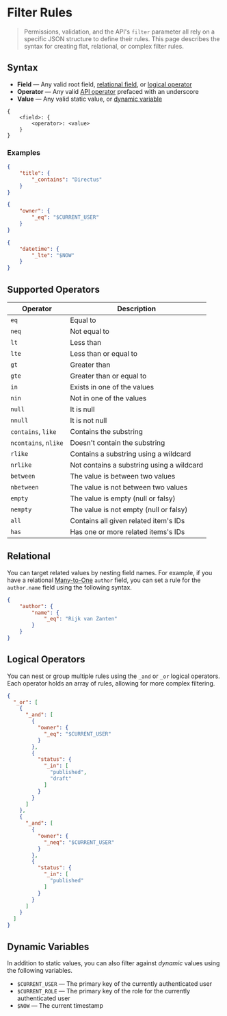 # Filter Rules

> Permissions, validation, and the API's `filter` parameter all rely on a specific JSON structure to define their rules. This page describes the syntax for creating flat, relational, or complex filter rules.

## Syntax

* **Field** — Any valid root field, [relational field](#), or [logical operator](#)
* **Operator** — Any valid [API operator](#) prefaced with an underscore
* **Value** — Any valid static value, or [dynamic variable](#)

```
{
	<field>: {
		<operator>: <value>
	}
}
```

### Examples

```json
{
	"title": {
		"_contains": "Directus"
	}
}
```

```json
{
	"owner": {
		"_eq": "$CURRENT_USER"
	}
}
```

```json
{
	"datetime": {
		"_lte": "$NOW"
	}
}
```

## Supported Operators

| Operator             | Description                            |
| -------------------- | -------------------------------------- |
| `eq`                 | Equal to                               |
| `neq`                | Not equal to                           |
| `lt`                 | Less than                              |
| `lte`                | Less than or equal to                  |
| `gt`                 | Greater than                           |
| `gte`                | Greater than or equal to               |
| `in`                 | Exists in one of the values            |
| `nin`                | Not in one of the values               |
| `null`               | It is null                             |
| `nnull`              | It is not null                         |
| `contains`, `like`   | Contains the substring                 |
| `ncontains`, `nlike` | Doesn't contain the substring          |
| `rlike`              | Contains a substring using a wildcard  |
| `nrlike`             | Not contains a substring using a wildcard |
| `between`            | The value is between two values        |
| `nbetween`           | The value is not between two values    |
| `empty`              | The value is empty (null or falsy)     |
| `nempty`             | The value is not empty (null or falsy) |
| `all`                | Contains all given related item's IDs  |
| `has`                | Has one or more related items's IDs    |

## Relational

You can target related values by nesting field names. For example, if you have a relational [Many-to-One](#)
`author` field, you can set a rule for the `author.name` field using the following syntax.

```json
{
	"author": {
		"name": {
			"_eq": "Rijk van Zanten"
		}
	}
}
```

## Logical Operators

You can nest or group multiple rules using the `_and` or `_or` logical operators. Each operator holds an array of rules, allowing for more complex filtering.

```json
{
  "_or": [
    {
      "_and": [
        {
          "owner": {
            "_eq": "$CURRENT_USER"
          }
        },
        {
          "status": {
            "_in": [
              "published",
              "draft"
            ]
          }
        }
      ]
    },
    {
      "_and": [
        {
          "owner": {
            "_neq": "$CURRENT_USER"
          }
        },
        {
          "status": {
            "_in": [
              "published"
            ]
          }
        }
      ]
    }
  ]
}
```

## Dynamic Variables

In addition to static values, you can also filter against _dynamic_ values using the following variables.

* `$CURRENT_USER` — The primary key of the currently authenticated user
* `$CURRENT_ROLE` — The primary key of the role for the currently authenticated user
* `$NOW` — The current timestamp
